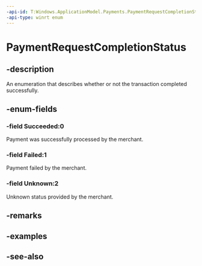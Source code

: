 ```yaml
---
-api-id: T:Windows.ApplicationModel.Payments.PaymentRequestCompletionStatus
-api-type: winrt enum
---
```


<!-- Enumeration syntax
public enum Windows.ApplicationModel.Payments.PaymentRequestCompletionStatus : int
-->

# PaymentRequestCompletionStatus

## -description
An enumeration that describes whether or not the transaction completed successfully.

## -enum-fields
### -field Succeeded:0
Payment was successfully processed by the merchant.

### -field Failed:1
Payment failed by the merchant.

### -field Unknown:2
Unknown status provided by the merchant.


## -remarks

## -examples

## -see-also
